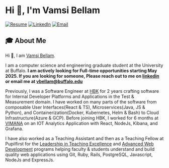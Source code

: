 # Hi 👋, I'm Vamsi Bellam

[![Resume](https://img.shields.io/badge/Resume-vamsibellam-blue)](https://vamsibellam.com/resume.pdf)
[![LinkedIn](https://img.shields.io/badge/LinkedIn-Vamsi_Bellam-blue)](https://www.linkedin.com/in/vamsi-bellam)
[![Email](https://img.shields.io/badge/Email-vbellam%40buffalo.edu-red)](mailto:vbellam@buffalo.edu)

## 🎓 About Me

Hi 👋, I am [Vamsi Bellam](vamsibellam.com).

I am a computer science and engineering graduate student at the University at Buffalo. **I am actively looking for Full-time opportunities starting May 2025. If you are looking for someone, Please reach out to me on [linkedin](https://www.linkedin.com/in/vamsi-bellam) or email me at vbellam@buffalo.edu**

Previously, I was a Software Engineer at [HBK](https://www.hbkworld.com/en) for 2 years crafting software for Internal Developer Platforms and Applications in the Test & Measurement domain. I have worked on many parts of the software from composable User Interfaces(React & TS), Microservices(Java, JS & Python), and Containerization(Docker, Kubernetes, Helm & Bash) to Cloud Infrastructure(Azure & GCP). Before joining HBK, I worked for 6 months at [VIMANA](https://govimana.com/) on an IOT Analytics Application with React, NodeJs, Kibana, and Grafana.

I have also worked as a Teaching Assistant and then as a Teaching Fellow at Pupilfirst for the [Leadership in Teaching Excellence](https://lite.pupilfirst.org/) and [Advanced Web Development](https://wd.pupilfirst.org/) programs helping faculty & students understand and build quality web applications using Git, Ruby, Rails, PostgreSQL, Javascript, NodeJs and ExpressJs.

